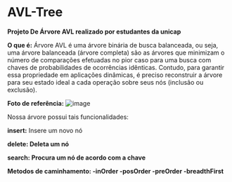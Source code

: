 # AVL-Tree

<b> Projeto De Árvore AVL realizado por estudantes da unicap </b>

<b>O que é:</b> Árvore AVL é uma árvore binária de busca balanceada, ou seja, uma árvore balanceada (árvore completa) são as árvores que minimizam o número de comparações efetuadas no pior caso para uma busca com chaves de probabilidades de ocorrências idênticas. Contudo, para garantir essa propriedade em aplicações dinâmicas, é preciso reconstruir a árvore para seu estado ideal a cada operação sobre seus nós (inclusão ou exclusão).

<b>Foto de referência:</b>
![image](https://user-images.githubusercontent.com/100130158/188705567-ba00f7de-af5c-412f-b7d6-0b8b8d100d9b.png)

Nossa árvore possui tais funcionalidades:

<b>insert:</b> Insere um novo nó

<b>delete:<b> Deleta um nó
  
<b>search:</b> Procura um nó de acordo com a chave
  
<b>Metodos de caminhamento:</b>
-inOrder
-posOrder
-preOrder
-breadthFirst

